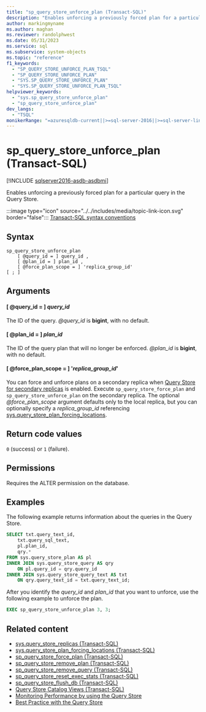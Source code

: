 ```yaml
---
title: "sp_query_store_unforce_plan (Transact-SQL)"
description: "Enables unforcing a previously forced plan for a particular query in the Query Store."
author: markingmyname
ms.author: maghan
ms.reviewer: randolphwest
ms.date: 05/31/2023
ms.service: sql
ms.subservice: system-objects
ms.topic: "reference"
f1_keywords:
  - "SP_QUERY_STORE_UNFORCE_PLAN_TSQL"
  - "SP_QUERY_STORE_UNFORCE_PLAN"
  - "SYS.SP_QUERY_STORE_UNFORCE_PLAN"
  - "SYS.SP_QUERY_STORE_UNFORCE_PLAN_TSQL"
helpviewer_keywords:
  - "sys.sp_query_store_unforce_plan"
  - "sp_query_store_unforce_plan"
dev_langs:
  - "TSQL"
monikerRange: "=azuresqldb-current||>=sql-server-2016||>=sql-server-linux-2017||=azuresqldb-mi-current"
---
```

# sp_query_store_unforce_plan (Transact-SQL)

[!INCLUDE [sqlserver2016-asdb-asdbmi](../../includes/applies-to-version/sqlserver2016-asdb-asdbmi.md)]

Enables unforcing a previously forced plan for a particular query in the Query Store.

:::image type="icon" source="../../includes/media/topic-link-icon.svg" border="false"::: [Transact-SQL syntax conventions](../../t-sql/language-elements/transact-sql-syntax-conventions-transact-sql.md)

## Syntax

```syntaxsql
sp_query_store_unforce_plan
    [ @query_id = ] query_id ,
    [ @plan_id = ] plan_id ,
    [ @force_plan_scope = ] 'replica_group_id'
[ ; ]
```

## Arguments

#### [ @query_id = ] *query_id*

The ID of the query. *@query_id* is **bigint**, with no default.

#### [ @plan_id = ] *plan_id*

The ID of the query plan that will no longer be enforced. *@plan_id* is **bigint**, with no default.

#### [ @force_plan_scope = ] '*replica_group_id*'

You can force and unforce plans on a secondary replica when [Query Store for secondary replicas](../performance/query-store-for-secondary-replicas.md) is enabled. Execute `sp_query_store_force_plan` and `sp_query_store_unforce_plan` on the secondary replica. The optional *@force_plan_scope* argument defaults only to the local replica, but you can optionally specify a *replica_group_id* referencing [sys.query_store_plan_forcing_locations](../system-catalog-views/sys-query-store-plan-forcing-locations-transact-sql.md).

## Return code values

`0` (success) or `1` (failure).

## Permissions

Requires the ALTER permission on the database.

## Examples

The following example returns information about the queries in the Query Store.

```sql
SELECT txt.query_text_id,
    txt.query_sql_text,
    pl.plan_id,
    qry.*
FROM sys.query_store_plan AS pl
INNER JOIN sys.query_store_query AS qry
    ON pl.query_id = qry.query_id
INNER JOIN sys.query_store_query_text AS txt
    ON qry.query_text_id = txt.query_text_id;
```

After you identify the *query_id* and *plan_id* that you want to unforce, use the following example to unforce the plan.

```sql
EXEC sp_query_store_unforce_plan 3, 3;
```

## Related content

- [sys.query_store_replicas (Transact-SQL)](../system-catalog-views/sys-query-store-replicas.md)
- [sys.query_store_plan_forcing_locations (Transact-SQL)](../system-catalog-views/sys-query-store-plan-forcing-locations-transact-sql.md)
- [sp_query_store_force_plan (Transact-SQL)](sp-query-store-force-plan-transact-sql.md)
- [sp_query_store_remove_plan (Transact-SQL)](sp-query-store-remove-plan-transact-sql.md)
- [sp_query_store_remove_query (Transact-SQL)](sp-query-store-remove-query-transact-sql.md)
- [sp_query_store_reset_exec_stats (Transact-SQL)](sp-query-store-reset-exec-stats-transact-sql.md)
- [sp_query_store_flush_db (Transact-SQL)](sp-query-store-flush-db-transact-sql.md)
- [Query Store Catalog Views (Transact-SQL)](../system-catalog-views/query-store-catalog-views-transact-sql.md)
- [Monitoring Performance by using the Query Store](../performance/monitoring-performance-by-using-the-query-store.md)
- [Best Practice with the Query Store](../performance/best-practice-with-the-query-store.md#CheckForced)
